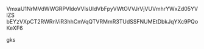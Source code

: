 VmxaU1NrMVdWWGRPVldoVVlsUldVbFpyVWtOVVJrVjVUVmhrYWxZd05YVlZS
bEYzVXpCT2RWRnViR3hhCmVqQTVRMmR3TUdSSFNUMEtDbkJqYXc9PQoKeXF6

gks